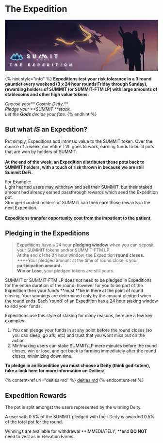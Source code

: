 # The Expedition

![](<../.gitbook/assets/expeditions-overview-masthead (1).jpg>)

{% hint style="info" %}
**Expeditions test your risk tolerance in a 3 round gauntlet every weekend (3 x 24 hour rounds Friday through Sunday), rewarding holders of SUMMIT (or SUMMIT-FTM LP) with large amounts of stablecoins and other high value tokens.**

_Choose your** Cosmic Deity.**_\
_Pledge your **SUMMIT **stack._\
_Let the **Gods** decide your fate._
{% endhint %}

## But what _IS_ an Expedition?

Put simply, Expeditions add intrinsic value to the SUMMIT token. Over the course of a week, our entire TVL goes to work, earning funds to build pots that are won by holders of SUMMIT. \
\
**At the end of the week, an Expedition distributes these pots back to SUMMIT holders, with a touch of risk thrown in because we are still Summit DeFi.**

For Example:\
Light hearted users may withdraw and sell their SUMMIT, but their staked amount had already earned passthrough rewards which seed the Expedition pot.\
Stronger-handed holders of SUMMIT can then earn those rewards in the next Expedition.\
\
**Expeditions transfer opportunity cost from the impatient to the patient.**

## Pledging in the Expeditions

> Expeditions have a 24 hour **pledging window** when you can deposit your SUMMIT tokens and/or SUMMIT-FTM LP.\
> At the end of the 24 hour window, the Expedition **round closes.**\
> ****Your pledged amount at the time of round close is your **participation amount.**\
> **Win or Lose**, your pledged tokens are still yours.

SUMMIT or SUMMIT-FTM LP does not need to be pledged in Expeditions for the entire duration of the round; however for you to be part of the Expedition then your funds **must **be in there at the point of round closing. Your winnings are determined only by the amount pledged when the round ends. Each 'round' of an Expedition has a 24 hour staking window to add your funds.

Expeditions use this style of staking for many reasons, here are a few key examples:

1. You can pledge your funds in at any point before the round closes (so you can sleep, go afk, etc) and trust that you wont miss out on the action.&#x20;
2. Min/maxing users can stake SUMMIT/LP mere minutes before the round closes, win or lose, and get back to farming immediately after the round closes, minimizing down time.

**To pledge in an Expedition you must choose a Deity (think god-totem), take a look here for more information on Deities:**

{% content-ref url="deities.md" %}
[deities.md](deities.md)
{% endcontent-ref %}

## Expedition Rewards

The pot is split amongst the users represented by the winning Deity.

A user with 0.5% of the SUMMIT pledged with their Deity is awarded 0.5% of the total pot for the round.

Winnings are available for withdrawal **IMMEDIATELY, **and **DO NOT** need to vest as in Elevation Farms.
